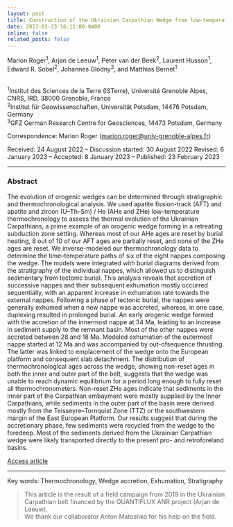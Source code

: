 ```yaml
---
layout: post
title: Construction of the Ukrainian Carpathian Wedge from low-temperature thermochronology and tectono-stratigrephy analysis
date: 2023-02-23 16:11:00-0400
inline: false
related_posts: false
---
```


 Marion Roger<sup>1</sup>, Arjan de Leeuw<sup>1</sup>, Peter van der Beek<sup>2</sup>, Laurent Husson<sup>1</sup>, Edward R. Sobel<sup>2</sup>, Johannes Glodny<sup>3</sup>, and Matthias Bernet<sup>1</sup> 

<br> <sup>1</sup>Institut des Sciences de la Terre (ISTerre), Université Grenoble Alpes, CNRS, IRD, 38000 Grenoble, France 
<br> <sup>2</sup>Institut für Geowissenschaften, Universität Potsdam, 14476 Potsdam, Germany 
<br> <sup>3</sup>GFZ German Research Centre for Geosciences, 14473 Potsdam, Germany 

Correspondence: Marion Roger (marion.roger@univ-grenoble-alpes.fr) 

Received: 24 August 2022 – Discussion started: 30 August 2022 Revised: 6 January 2023 – Accepted: 8 January 2023 – Published: 23 February 2023

***
### Abstract

The evolution of orogenic wedges can be determined through stratigraphic and thermochronological analysis. We used apatite fission-track (AFT) and apatite and zircon (U–Th–Sm) / He (AHe and ZHe) low-temperature thermochronology to assess the thermal evolution of the Ukrainian Carpathians, a prime example of an orogenic wedge forming in a retreating subduction zone setting. Whereas most of our AHe ages are reset by burial heating, 8 out of 10 of our AFT ages are partially reset, and none of the ZHe ages are reset. We inverse-modeled our thermochronology data to determine the time–temperature paths of six of the eight nappes composing the wedge. The models were integrated with burial diagrams derived from the stratigraphy of the individual nappes, which allowed us to distinguish sedimentary from tectonic burial. This analysis reveals that accretion of successive nappes and their subsequent exhumation mostly occurred sequentially, with an apparent increase in exhumation rate towards the external nappes. Following a phase of tectonic burial, the nappes were generally exhumed when a new nappe was accreted, whereas, in one case, duplexing resulted in prolonged burial. An early orogenic wedge formed with the accretion of the innermost nappe at 34 Ma, leading to an increase in sediment supply to the remnant basin. Most of the other nappes were accreted between 28 and 18 Ma. Modeled exhumation of the outermost nappe started at 12 Ma and was accompanied by out-ofsequence thrusting. The latter was linked to emplacement of the wedge onto the European platform and consequent slab detachment. The distribution of thermochronological ages across the wedge, showing non-reset ages in both the inner and outer part of the belt, suggests that the wedge was unable to reach dynamic equilibrium for a period long enough to fully reset all thermochronometers. Non-reset ZHe ages indicate that sediments in the inner part of the Carpathian embayment were mostly supplied by the Inner Carpathians, while sediments in the outer part of the basin were derived mostly from the Teisseyre–Tornquist Zone (TTZ) or the southwestern margin of the East European Platform. Our results suggest that during the accretionary phase, few sediments were recycled from the wedge to the foredeep. Most of the sediments derived from the Ukrainian Carpathian wedge were likely transported directly to the present pro- and retroforeland basins.

 <a href="https://se.copernicus.org/articles/14/153/2023/">Access article</a> 

***
Key words: Thermochronology, Wedge accretion, Exhumation, Stratigraphy

> This article is the result of a field campaign from 2019 in the Ukrainian Carpathian belt financed by the QUANTIFLUX ANR project (Arjan de Leeuw).
><br> We thank our collaborator Anton Matoshko for his help on the field.


